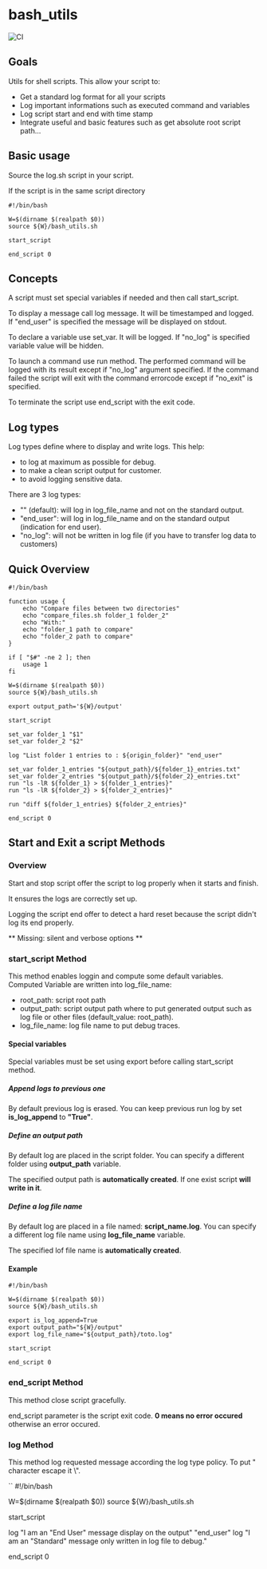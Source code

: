 # bash_utils

![CI](https://github.com/soft-r-evolutions/bash_utils/workflows/CI/badge.svg)

## Goals 

Utils for shell scripts. This allow your script to:

* Get a standard log format for all your scripts
* Log important informations such as executed command and variables
* Log script start and end with time stamp
* Integrate useful and basic features such as get absolute root script path...

## Basic usage

Source the log.sh script in your script.

If the script is in the same script directory

```
#!/bin/bash

W=$(dirname $(realpath $0))
source ${W}/bash_utils.sh

start_script

end_script 0
```

## Concepts

A script must set special variables if needed and then call start_script.

To display a message call log message. It will be timestamped and logged.
If "end_user" is specified the message will be displayed on stdout.

To declare a variable use set_var. It will be logged. If "no_log" is specified
variable value will be hidden.

To launch a command use run method. The performed command will be logged with
its result except if "no_log" argument specified. If the command failed the script
will exit with the command errorcode except if "no_exit" is specified.

To terminate the script use end_script with the exit code.

## Log types

Log types define where to display and write logs. This help:

* to log at maximum as possible for debug.
* to make a clean script output for customer.
* to avoid logging sensitive data.

There are 3 log types:

* "" (default): will log in log_file_name and not on the standard output.
* "end_user": will log in log_file_name and on the standard output (indication for end user).
* "no_log": will not be written in log file (if you have to transfer log data to customers)

## Quick Overview

```
#!/bin/bash

function usage {
    echo "Compare files between two directories" 
    echo "compare_files.sh folder_1 folder_2"
    echo "With:"
    echo "folder_1 path to compare"
    echo "folder_2 path to compare"
}

if [ "$#" -ne 2 ]; then
    usage 1
fi

W=$(dirname $(realpath $0))
source ${W}/bash_utils.sh

export output_path='${W}/output'

start_script

set_var folder_1 "$1"
set_var folder_2 "$2"

log "List folder 1 entries to : ${origin_folder}" "end_user"

set_var folder_1_entries "${output_path}/${folder_1}_entries.txt"
set_var folder_2_entries "${output_path}/${folder_2}_entries.txt"
run "ls -lR ${folder_1} > ${folder_1_entries}"
run "ls -lR ${folder_2} > ${folder_2_entries}"

run "diff ${folder_1_entries} ${folder_2_entries}"

end_script 0
```


## Start and Exit a script Methods

### Overview

Start and stop script offer the script to log properly when it starts and
finish.

It ensures the logs are correctly set up.

Logging the script end offer to detect a hard reset because the script didn't
log its end properly.

** Missing: silent and verbose options **

### start_script Method

This method enables loggin and compute some default variables. Computed Variable are
written into log_file_name:

* root_path: script root path
* output_path: script output path where to put generated output such as log file or other
files (default_value: root_path).
* log_file_name: log file name to put debug traces.

#### Special variables

Special variables must be set using export before calling start_script method.

##### Append logs to previous one

By default previous log is erased. You can keep previous run log by
set **is_log_append** to **"True"**.

##### Define an output path

By default log are placed in the script folder. You can specify a different
folder using **output_path** variable.

The specified output path is **automatically created**. If one exist script
**will write in it**.

##### Define a log file name

By default log are placed in a file named: **script_name.log**. You can specify
a different log file name using **log_file_name** variable.

The specified lof file name is **automatically created**.

#### Example

```
#!/bin/bash

W=$(dirname $(realpath $0))
source ${W}/bash_utils.sh

export is_log_append=True
export output_path="${W}/output"
export log_file_name="${output_path}/toto.log"

start_script

end_script 0
```

### end_script Method

This method close script gracefully.

end_script parameter is the script exit code. **0 means no error occured** otherwise
an error occured.

### log Method

This method log requested message according the log type policy. To put " character
escape it \\".

``
#!/bin/bash

W=$(dirname $(realpath $0))
source ${W}/bash_utils.sh

start_script

log "I am an \"End User\" message display on the output" "end_user"
log "I am an \"Standard\" message only written in log file to debug."

end_script 0
```


